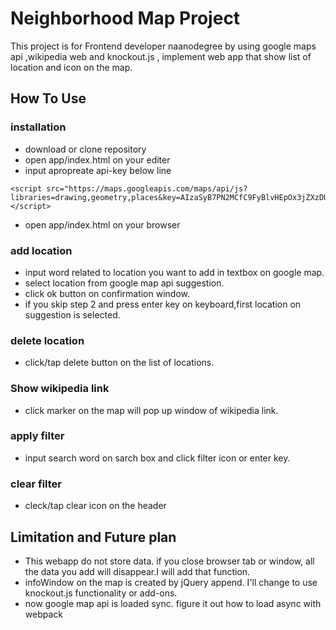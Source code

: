 # Neighborhood Map Project
This project is for Frontend developer naanodegree by using google maps api ,wikipedia web and knockout.js , implement web app that show list of location and icon on the map.

## How To Use
### installation
* download or clone repository
* open app/index.html on your editer
* input apropreate api-key below line 
```
<script src="https://maps.googleapis.com/maps/api/js?libraries=drawing,geometry,places&key=AIzaSyB7PN2MCfC9FyBlvHEpOx3jZXzDUOITBJM&v=3"></script>
```
* open app/index.html on your browser

### add location
* input word related to location you want to add  in textbox on google map.
* select location from google map api suggestion.
* click ok button on confirmation window.
* if you skip step 2 and press enter key on keyboard,first location on suggestion is selected.

### delete location
* click/tap delete button on the list of locations.

### Show wikipedia link
* click marker on the map will pop up window of wikipedia link.

### apply filter
* input search word on sarch box  and click filter icon or enter key.
### clear filter
* cleck/tap clear icon on the header

## Limitation and Future plan
* This webapp do not store data. if you close browser tab or  window, all the data you add will disappear.I will add that function.
* infoWindow on the map is created by jQuery append. I'll change to use knockout.js functionality or add-ons.
* now google map api is loaded sync. figure it out how to load async with webpack
